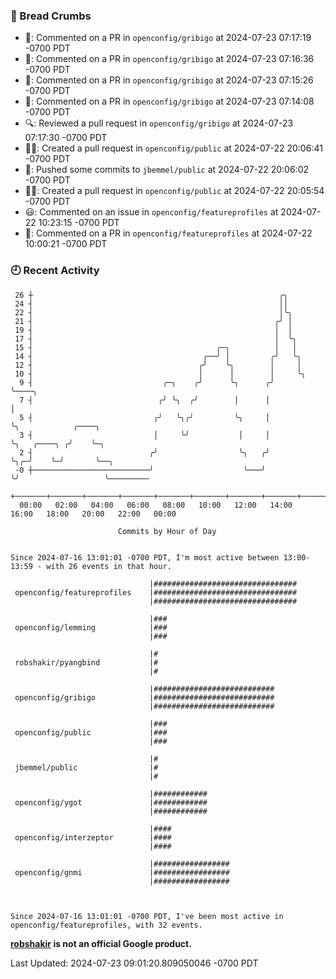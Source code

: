 ### 🍞 Bread Crumbs

 * 💬: Commented on a PR in  `openconfig/gribigo` at 2024-07-23 07:17:19 -0700 PDT
 * 💬: Commented on a PR in  `openconfig/gribigo` at 2024-07-23 07:16:36 -0700 PDT
 * 💬: Commented on a PR in  `openconfig/gribigo` at 2024-07-23 07:15:26 -0700 PDT
 * 💬: Commented on a PR in  `openconfig/gribigo` at 2024-07-23 07:14:08 -0700 PDT
 * 🔍: Reviewed a pull request in  `openconfig/gribigo` at 2024-07-23 07:17:30 -0700 PDT
 * ✍🏼: Created a pull request in `openconfig/public` at 2024-07-22 20:06:41 -0700 PDT
 * 🚢: Pushed some commits to `jbemmel/public` at 2024-07-22 20:06:02 -0700 PDT
 * ✍🏼: Created a pull request in `openconfig/public` at 2024-07-22 20:05:54 -0700 PDT
 * 😃: Commented on an issue in `openconfig/featureprofiles` at 2024-07-22 10:23:15 -0700 PDT
 * 💬: Commented on a PR in  `openconfig/featureprofiles` at 2024-07-22 10:00:21 -0700 PDT

### 🕘 Recent Activity
```
 26 ┼                                                       ╭╮
 24 ┤                                                       ││
 22 ┤                                                       │╰╮
 21 ┤                                                      ╭╯ │
 19 ┤                                                      │  │
 17 ┤                                                      │  ╰╮
 15 ┤                                         ╭─╮          │   │
 14 ┤                                      ╭──╯ │         ╭╯   ╰╮
 12 ┤                                     ╭╯    ╰╮        │     │
 10 ┤                                     │      │        │     ╰╮
  9 ┤                             ╭─╮    ╭╯      ╰╮      ╭╯      ╰────╮
  7 ┤                            ╭╯ ╰╮  ╭╯        │      │            │
  5 ┤                           ╭╯   ╰╮╭╯         ╰╮     │            ╰╮            ╭────╮
  3 ┤                           │     ╰╯           │     │             ╰╮   ╭────╮ ╭╯    ╰─╮
  2 ┤                          ╭╯                  ╰╮   ╭╯              ╰╮╭─╯    ╰─╯       ╰──╮
 -0 ┼──────────────────────────╯                    ╰───╯                ╰╯                   ╰─────────
    +───────+───────+───────+───────+───────+───────+───────+───────+───────+───────+───────+───────+────
  00:00   02:00   04:00   06:00   08:00   10:00   12:00   14:00   16:00   18:00   20:00   22:00   00:00   

						Commits by Hour of Day


Since 2024-07-16 13:01:01 -0700 PDT, I'm most active between 13:00-13:59 - with 26 events in that hour.

```



```
                               |################################
 openconfig/featureprofiles    |################################
                               |################################

                               |###
 openconfig/lemming            |###
                               |###

                               |#
 robshakir/pyangbind           |#
                               |#

                               |###########################
 openconfig/gribigo            |###########################
                               |###########################

                               |###
 openconfig/public             |###
                               |###

                               |#
 jbemmel/public                |#
                               |#

                               |############
 openconfig/ygot               |############
                               |############

                               |####
 openconfig/interzeptor        |####
                               |####

                               |#################
 openconfig/gnmi               |#################
                               |#################



Since 2024-07-16 13:01:01 -0700 PDT, I've been most active in openconfig/featureprofiles, with 32 events.

```
**[robshakir](mailto:robjs@google.com) is not an official Google product.**  


Last Updated: 2024-07-23 09:01:20.809050046 -0700 PDT
